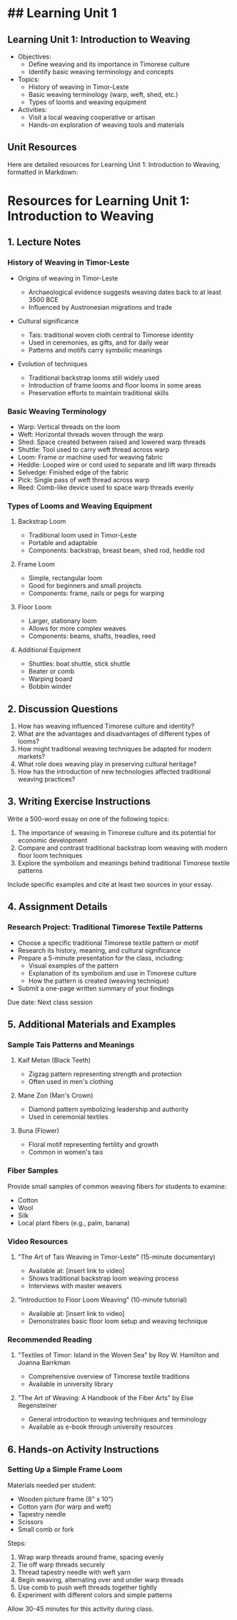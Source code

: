 # ## Learning Unit 1

## Learning Unit 1: Introduction to Weaving
- Objectives:
  * Define weaving and its importance in Timorese culture
  * Identify basic weaving terminology and concepts
- Topics:
  * History of weaving in Timor-Leste
  * Basic weaving terminology (warp, weft, shed, etc.)
  * Types of looms and weaving equipment
- Activities:
  * Visit a local weaving cooperative or artisan
  * Hands-on exploration of weaving tools and materials

## Unit Resources

Here are detailed resources for Learning Unit 1: Introduction to Weaving, formatted in Markdown:

# Resources for Learning Unit 1: Introduction to Weaving

## 1. Lecture Notes

### History of Weaving in Timor-Leste

- Origins of weaving in Timor-Leste
  * Archaeological evidence suggests weaving dates back to at least 3500 BCE
  * Influenced by Austronesian migrations and trade

- Cultural significance
  * Tais: traditional woven cloth central to Timorese identity
  * Used in ceremonies, as gifts, and for daily wear
  * Patterns and motifs carry symbolic meanings

- Evolution of techniques
  * Traditional backstrap looms still widely used
  * Introduction of frame looms and floor looms in some areas
  * Preservation efforts to maintain traditional skills

### Basic Weaving Terminology

- Warp: Vertical threads on the loom
- Weft: Horizontal threads woven through the warp
- Shed: Space created between raised and lowered warp threads
- Shuttle: Tool used to carry weft thread across warp
- Loom: Frame or machine used for weaving fabric
- Heddle: Looped wire or cord used to separate and lift warp threads
- Selvedge: Finished edge of the fabric
- Pick: Single pass of weft thread across warp
- Reed: Comb-like device used to space warp threads evenly

### Types of Looms and Weaving Equipment

1. Backstrap Loom
   - Traditional loom used in Timor-Leste
   - Portable and adaptable
   - Components: backstrap, breast beam, shed rod, heddle rod

2. Frame Loom
   - Simple, rectangular loom
   - Good for beginners and small projects
   - Components: frame, nails or pegs for warping

3. Floor Loom
   - Larger, stationary loom
   - Allows for more complex weaves
   - Components: beams, shafts, treadles, reed

4. Additional Equipment
   - Shuttles: boat shuttle, stick shuttle
   - Beater or comb
   - Warping board
   - Bobbin winder

## 2. Discussion Questions

1. How has weaving influenced Timorese culture and identity?
2. What are the advantages and disadvantages of different types of looms?
3. How might traditional weaving techniques be adapted for modern markets?
4. What role does weaving play in preserving cultural heritage?
5. How has the introduction of new technologies affected traditional weaving practices?

## 3. Writing Exercise Instructions

Write a 500-word essay on one of the following topics:

1. The importance of weaving in Timorese culture and its potential for economic development
2. Compare and contrast traditional backstrap loom weaving with modern floor loom techniques
3. Explore the symbolism and meanings behind traditional Timorese textile patterns

Include specific examples and cite at least two sources in your essay.

## 4. Assignment Details

### Research Project: Traditional Timorese Textile Patterns

- Choose a specific traditional Timorese textile pattern or motif
- Research its history, meaning, and cultural significance
- Prepare a 5-minute presentation for the class, including:
  * Visual examples of the pattern
  * Explanation of its symbolism and use in Timorese culture
  * How the pattern is created (weaving technique)
- Submit a one-page written summary of your findings

Due date: Next class session

## 5. Additional Materials and Examples

### Sample Tais Patterns and Meanings

1. Kaif Metan (Black Teeth)
   - Zigzag pattern representing strength and protection
   - Often used in men's clothing

2. Mane Zon (Man's Crown)
   - Diamond pattern symbolizing leadership and authority
   - Used in ceremonial textiles

3. Buna (Flower)
   - Floral motif representing fertility and growth
   - Common in women's tais

### Fiber Samples

Provide small samples of common weaving fibers for students to examine:
- Cotton
- Wool
- Silk
- Local plant fibers (e.g., palm, banana)

### Video Resources

1. "The Art of Tais Weaving in Timor-Leste" (15-minute documentary)
   - Available at: [insert link to video]
   - Shows traditional backstrap loom weaving process
   - Interviews with master weavers

2. "Introduction to Floor Loom Weaving" (10-minute tutorial)
   - Available at: [insert link to video]
   - Demonstrates basic floor loom setup and weaving technique

### Recommended Reading

1. "Textiles of Timor: Island in the Woven Sea" by Roy W. Hamilton and Joanna Barrkman
   - Comprehensive overview of Timorese textile traditions
   - Available in university library

2. "The Art of Weaving: A Handbook of the Fiber Arts" by Else Regensteiner
   - General introduction to weaving techniques and terminology
   - Available as e-book through university resources

## 6. Hands-on Activity Instructions

### Setting Up a Simple Frame Loom

Materials needed per student:
- Wooden picture frame (8" x 10")
- Cotton yarn (for warp and weft)
- Tapestry needle
- Scissors
- Small comb or fork

Steps:
1. Wrap warp threads around frame, spacing evenly
2. Tie off warp threads securely
3. Thread tapestry needle with weft yarn
4. Begin weaving, alternating over and under warp threads
5. Use comb to push weft threads together tightly
6. Experiment with different colors and simple patterns

Allow 30-45 minutes for this activity during class.